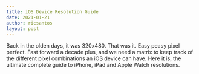 ```yaml
---
title: iOS Device Resolution Guide
date: 2021-01-21
author: ricsantos
layout: post
---
```


Back in the olden days, it was 320x480. That was it. Easy peasy pixel perfect. Fast forward a decade plus, and we need a matrix to keep track of the different pixel combinations an iOS device can have. Here it is, the ultimate complete guide to iPhone, iPad and Apple Watch resolutions.
<br><br>

<script src="https://gist.github.com/ricsantos/e7baee6885626b9cb87c021a5097623f.js"></script>